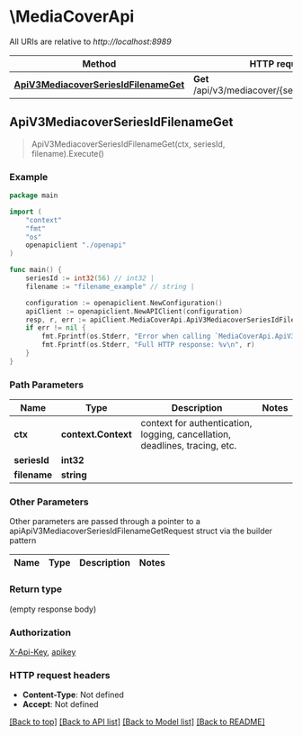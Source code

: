 # \MediaCoverApi

All URIs are relative to *http://localhost:8989*

Method | HTTP request | Description
------------- | ------------- | -------------
[**ApiV3MediacoverSeriesIdFilenameGet**](MediaCoverApi.md#ApiV3MediacoverSeriesIdFilenameGet) | **Get** /api/v3/mediacover/{seriesId}/{filename} | 



## ApiV3MediacoverSeriesIdFilenameGet

> ApiV3MediacoverSeriesIdFilenameGet(ctx, seriesId, filename).Execute()



### Example

```go
package main

import (
    "context"
    "fmt"
    "os"
    openapiclient "./openapi"
)

func main() {
    seriesId := int32(56) // int32 | 
    filename := "filename_example" // string | 

    configuration := openapiclient.NewConfiguration()
    apiClient := openapiclient.NewAPIClient(configuration)
    resp, r, err := apiClient.MediaCoverApi.ApiV3MediacoverSeriesIdFilenameGet(context.Background(), seriesId, filename).Execute()
    if err != nil {
        fmt.Fprintf(os.Stderr, "Error when calling `MediaCoverApi.ApiV3MediacoverSeriesIdFilenameGet``: %v\n", err)
        fmt.Fprintf(os.Stderr, "Full HTTP response: %v\n", r)
    }
}
```

### Path Parameters


Name | Type | Description  | Notes
------------- | ------------- | ------------- | -------------
**ctx** | **context.Context** | context for authentication, logging, cancellation, deadlines, tracing, etc.
**seriesId** | **int32** |  | 
**filename** | **string** |  | 

### Other Parameters

Other parameters are passed through a pointer to a apiApiV3MediacoverSeriesIdFilenameGetRequest struct via the builder pattern


Name | Type | Description  | Notes
------------- | ------------- | ------------- | -------------



### Return type

 (empty response body)

### Authorization

[X-Api-Key](../README.md#X-Api-Key), [apikey](../README.md#apikey)

### HTTP request headers

- **Content-Type**: Not defined
- **Accept**: Not defined

[[Back to top]](#) [[Back to API list]](../README.md#documentation-for-api-endpoints)
[[Back to Model list]](../README.md#documentation-for-models)
[[Back to README]](../README.md)

